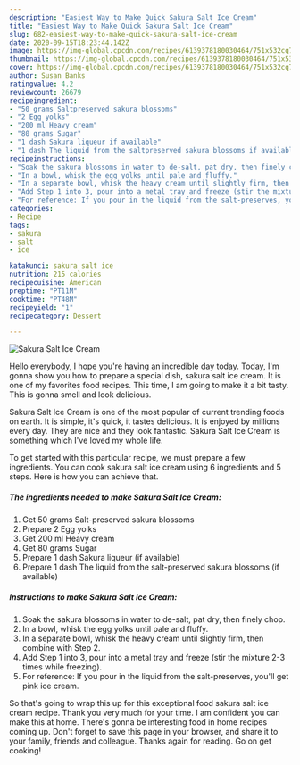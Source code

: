 ```yaml
---
description: "Easiest Way to Make Quick Sakura Salt Ice Cream"
title: "Easiest Way to Make Quick Sakura Salt Ice Cream"
slug: 682-easiest-way-to-make-quick-sakura-salt-ice-cream
date: 2020-09-15T18:23:44.142Z
image: https://img-global.cpcdn.com/recipes/6139378180030464/751x532cq70/sakura-salt-ice-cream-recipe-main-photo.jpg
thumbnail: https://img-global.cpcdn.com/recipes/6139378180030464/751x532cq70/sakura-salt-ice-cream-recipe-main-photo.jpg
cover: https://img-global.cpcdn.com/recipes/6139378180030464/751x532cq70/sakura-salt-ice-cream-recipe-main-photo.jpg
author: Susan Banks
ratingvalue: 4.2
reviewcount: 26679
recipeingredient:
- "50 grams Saltpreserved sakura blossoms"
- "2 Egg yolks"
- "200 ml Heavy cream"
- "80 grams Sugar"
- "1 dash Sakura liqueur if available"
- "1 dash The liquid from the saltpreserved sakura blossoms if available"
recipeinstructions:
- "Soak the sakura blossoms in water to de-salt, pat dry, then finely chop."
- "In a bowl, whisk the egg yolks until pale and fluffy."
- "In a separate bowl, whisk the heavy cream until slightly firm, then combine with Step 2."
- "Add Step 1 into 3, pour into a metal tray and freeze (stir the mixture 2-3 times while freezing)."
- "For reference: If you pour in the liquid from the salt-preserves, you&#39;ll get pink ice cream."
categories:
- Recipe
tags:
- sakura
- salt
- ice

katakunci: sakura salt ice 
nutrition: 215 calories
recipecuisine: American
preptime: "PT11M"
cooktime: "PT48M"
recipeyield: "1"
recipecategory: Dessert

---
```



![Sakura Salt Ice Cream](https://img-global.cpcdn.com/recipes/6139378180030464/751x532cq70/sakura-salt-ice-cream-recipe-main-photo.jpg)

Hello everybody, I hope you're having an incredible day today. Today, I'm gonna show you how to prepare a special dish, sakura salt ice cream. It is one of my favorites food recipes. This time, I am going to make it a bit tasty. This is gonna smell and look delicious.

Sakura Salt Ice Cream is one of the most popular of current trending foods on earth. It is simple, it's quick, it tastes delicious. It is enjoyed by millions every day. They are nice and they look fantastic. Sakura Salt Ice Cream is something which I've loved my whole life.




To get started with this particular recipe, we must prepare a few ingredients. You can cook sakura salt ice cream using 6 ingredients and 5 steps. Here is how you can achieve that.

<!--inarticleads1-->

##### The ingredients needed to make Sakura Salt Ice Cream:

1. Get 50 grams Salt-preserved sakura blossoms
1. Prepare 2 Egg yolks
1. Get 200 ml Heavy cream
1. Get 80 grams Sugar
1. Prepare 1 dash Sakura liqueur (if available)
1. Prepare 1 dash The liquid from the salt-preserved sakura blossoms (if available)




<!--inarticleads2-->

##### Instructions to make Sakura Salt Ice Cream:

1. Soak the sakura blossoms in water to de-salt, pat dry, then finely chop.
1. In a bowl, whisk the egg yolks until pale and fluffy.
1. In a separate bowl, whisk the heavy cream until slightly firm, then combine with Step 2.
1. Add Step 1 into 3, pour into a metal tray and freeze (stir the mixture 2-3 times while freezing).
1. For reference: If you pour in the liquid from the salt-preserves, you&#39;ll get pink ice cream.




So that's going to wrap this up for this exceptional food sakura salt ice cream recipe. Thank you very much for your time. I am confident you can make this at home. There's gonna be interesting food in home recipes coming up. Don't forget to save this page in your browser, and share it to your family, friends and colleague. Thanks again for reading. Go on get cooking!

